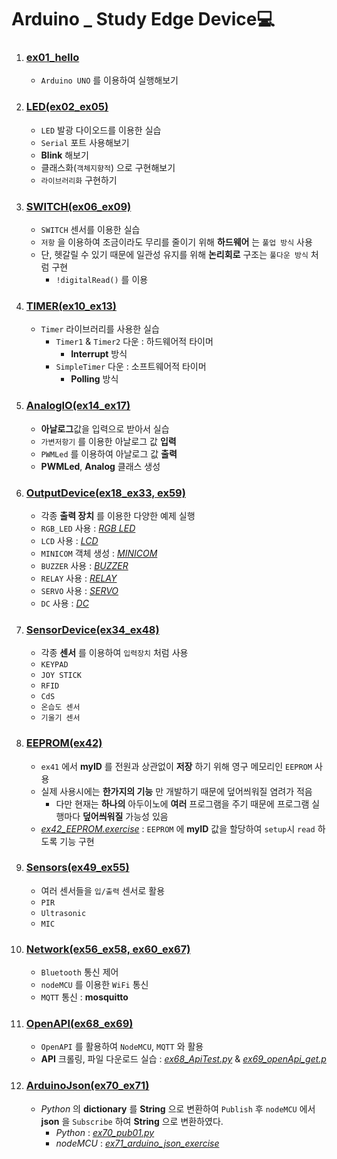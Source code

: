 # Arduino _ Study Edge Device💻

1. ### [ex01_hello](./ex01_hello/)
   - `Arduino UNO` 를 이용하여 실행해보기
2. ### [LED(ex02_ex05)](./LED(ex02_ex05)/)
   - `LED` 발광 다이오드를 이용한 실습
   - `Serial` 포트 사용해보기
   - **Blink** 해보기
   - 클래스화(`객체지향적`) 으로 구현해보기
   - `라이브러리화` 구현하기
3. ### [SWITCH(ex06_ex09)](./SWITCH(ex06_ex09)/)
   - `SWITCH` 센서를 이용한 실습
   - `저항` 을 이용하여 조금이라도 무리를 줄이기 위해 **하드웨어** 는 `풀업 방식` 사용
   - 단, 헷갈릴 수 있기 때문에 일관성 유지를 위해 **논리회로** 구조는 `풀다운 방식` 처럼 구현
     - `!digitalRead()` 를 이용
4. ### [TIMER(ex10_ex13)](./TIMER(ex10_ex13))
   - `Timer` 라이브러리를 사용한 실습
     - `Timer1` & `Timer2` 다운 : 하드웨어적 타이머
       - **Interrupt** 방식
     - `SimpleTimer` 다운 : 소프트웨어적 타이머
       - **Polling** 방식
5. ### [AnalogIO(ex14_ex17)](./AnalogIO(ex14_ex17)/)
    - **아날로그**값을 입력으로 받아서 실습
    - `가변저항기` 를 이용한 아날로그 값 **입력**
    - `PWMLed` 를 이용하여 아날로그 값 **출력**
    - **PWMLed**, **Analog** 클래스 생성
6. ### [OutputDevice(ex18_ex33, ex59)](./OutputDevice(ex18_ex33%2C%20ex59)/)
    - 각종 **출력 장치** 를 이용한 다양한 예제 실행
    - `RGB_LED` 사용 : *[RGB LED](./OutputDevice(ex18_ex33)/RGB_LED)*  
    - `LCD` 사용 : *[LCD](./OutputDevice(ex18_ex33)/LCD)*
    - `MINICOM` 객체 생성 : *[MINICOM](./OutputDevice(ex18_ex33)/MINICOM)*
    - `BUZZER` 사용 : *[BUZZER](./OutputDevice(ex18_ex33)/BUZZER)*
    - `RELAY` 사용 : *[RELAY](./OutputDevice(ex18_ex33)/RELAY)*
    - `SERVO` 사용 : *[SERVO](./OutputDevice(ex18_ex33)/SERVO)*
    - `DC` 사용 : *[DC](./OutputDevice(ex18_ex33%2C%20ex59)/DC)*
7. ### [SensorDevice(ex34_ex48)](./SensorDevice/)
   - 각종 **센서** 를 이용하여 `입력장치` 처럼 사용 
   - `KEYPAD` 
   - `JOY STICK`
   - `RFID`
   - `CdS`
   - `온습도 센서`
   - `기울기 센서`
8. ### [EEPROM(ex42)](./EEPROM(ex42)/)
   - `ex41` 에서 **myID** 를 전원과 상관없이 **저장** 하기 위해 영구 메모리인 `EEPROM` 사용
   - 실제 사용시에는 **한가지의 기능** 만 개발하기 때문에 덮어씌워질 염려가 적음
     - 다만 현재는 **하나의** 아두이노에 **여러** 프로그램을 주기 때문에 프로그램 실행마다 **덮어씌워질** 가능성 있음
   - *[ex42_EEPROM.exercise](./EEPROM(ex42)/ex42_EEPROM.exercise/)* : `EEPROM` 에 **myID** 값을 할당하여 `setup`시 `read` 하도록 기능 구현
9.  ### [Sensors(ex49_ex55)](./Sensors(ex49_ex55)/)
    - 여러 센서들을 `입/출력` 센서로 활용  
    - `PIR`
    - `Ultrasonic`
    - `MIC`  
10. ### [Network(ex56_ex58, ex60_ex67)](./Network(ex56_ex58%2C%20ex60_ex67)/)
    - `Bluetooth` 통신 제어  
    - `nodeMCU` 를 이용한 `WiFi` 통신
    - `MQTT` 통신 : **mosquitto** 
11. ### [OpenAPI(ex68_ex69)](./OpenAPI(ex68_ex69)/) 
    - `OpenAPI` 를 활용하여 `NodeMCU`, `MQTT` 와 활용
    - **API** 크롤링, 파일 다운로드 실습 : *[ex68_ApiTest.py](./OpenAPI(ex68_ex69)/ex68_ApiTest.py)*  & *[ex69_openApi_get.p](./OpenAPI(ex68_ex69)/ex69_openApi_get.py)*  
12. ### [ArduinoJson(ex70_ex71)](./ArduinoJson/) 
    - *Python* 의 **dictionary** 를 **String** 으로 변환하여 `Publish` 후 `nodeMCU` 에서 **json** 을 `Subscribe`  하여 **String** 으로 변환하였다.
      - *Python* : *[ex70_pub01.py](./ArduinoJson/ex70_pub01.py)*  
      - *nodeMCU* : *[ex71_arduino_json_exercise](./ArduinoJson/ex71_arduino_json_exercise/)*